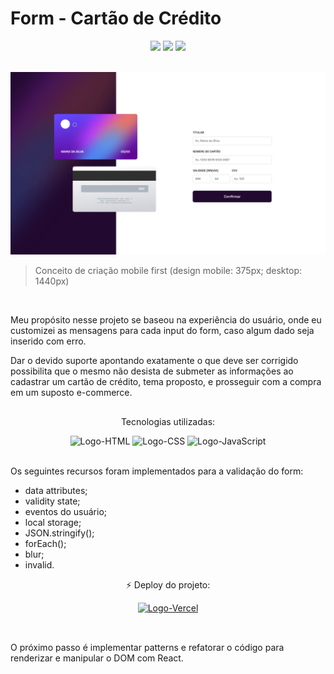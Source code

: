 <html>
 <body>
  <h1>Form - Cartão de Crédito</h1>
  <div align="center">
   <img src="https://img.shields.io/github/last-commit/m-4morim/cadastro-cartao-de-credito?logo=git"/>
   <img src="https://img.shields.io/badge/status-developing-yellow"/>
   <img src="https://img.shields.io/badge/deploy-online-brightgreen?logo=vercel"/>
  </div><br>

![Print](./images/print.png)
  <blockquote>Conceito de criação mobile first (design mobile: 375px; desktop: 1440px)</blockquote><br>

  <p>Meu propósito nesse projeto se baseou na experiência do usuário, onde eu customizei as mensagens para cada input do form, caso algum dado seja inserido com erro.</p>
  <p>Dar o devido suporte apontando exatamente o que deve ser corrigido possibilita que o mesmo não desista de submeter as informações ao cadastrar um cartão de crédito, tema proposto, e prosseguir com a compra em um suposto e-commerce.</p>

##
  <div align="center">
   <p>Tecnologias utilizadas:</p>
   <img alt="Logo-HTML" height="50" width="60" src="https://cdn.jsdelivr.net/gh/devicons/devicon/icons/html5/html5-original.svg" />
   <img alt="Logo-CSS" height="50" width="60" src="https://cdn.jsdelivr.net/gh/devicons/devicon/icons/css3/css3-original.svg" />
   <img alt="Logo-JavaScript" height="50" width="60" src="https://cdn.jsdelivr.net/gh/devicons/devicon/icons/javascript/javascript-original.svg" />
  </div><br>
  <div>
   <p>Os seguintes recursos foram implementados para a validação do form:</p>
   <ul>
     <li>data attributes;</li>
     <li>validity state;</li>
     <li>eventos do usuário;</li>
     <li>local storage;</li>
     <li>JSON.stringify();</li>
     <li>forEach();</li>
     <li>blur;</li>
     <li>invalid.</li>
   </ul>
  </div>
  <div align="center">
   <p>⚡ Deploy do projeto:</p>
   <a href="https://validity-state.vercel.app">
    <img alt="Logo-Vercel" src="https://img.shields.io/badge/Vercel-000000?style=for-the-badge&logo=vercel&logoColor=white" />
   </a>
  </div><br>
 </body>
 
 ##
 <footer>
  <p>O próximo passo é implementar patterns e refatorar o código para renderizar e manipular o DOM com React.</p>
 </footer>
</html>
